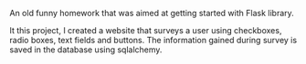 An old funny homework that was aimed at getting started with Flask library.

It this project, I created a website that surveys a user using checkboxes, radio boxes, text fields and buttons. 
The information gained during survey is saved in the database using sqlalchemy.
